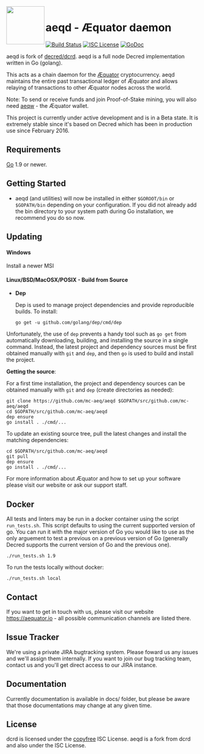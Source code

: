 <img align="left" width="100" height="100" src="https://aequator.io/AEC_Logo_Final_RGB.svg">

aeqd - Æquator daemon
====
[![Build Status](https://travis-ci.org/mc-aeq/aeqd.png?branch=master)](https://travis-ci.org/mc-aeq/aeqd)
[![ISC License](http://img.shields.io/badge/license-ISC-blue.svg)](http://copyfree.org)
[![GoDoc](https://img.shields.io/badge/godoc-reference-blue.svg)](https://godoc.org/github.com/mc-aeq/aeqd)

aeqd is fork of [decred/dcrd]. aeqd is a full node Decred implementation written in Go (golang).

This acts as a chain daemon for the [Æquator](https://aequator.iog) cryptocurrency.
aeqd maintains the entire past transactional ledger of Æquator and allows relaying of transactions to other Æquator nodes across the world. 

Note: To send or receive funds and join Proof-of-Stake mining, you will also need [aeqw](https://github.com/mc-aeq/aeqw) - the Æquator wallet.

This project is currently under active development and is in a Beta state.  It is extremely stable since it's based on Decred which has been in production use since February 2016.

## Requirements

[Go](http://golang.org) 1.9 or newer.

## Getting Started

- aeqd (and utilities) will now be installed in either ```$GOROOT/bin``` or  ```$GOPATH/bin``` depending on your configuration.  If you did not already add the bin directory to your system path during Go installation, we recommend you do so now.

## Updating

#### Windows

Install a newer MSI

#### Linux/BSD/MacOSX/POSIX - Build from Source

- **Dep**

  Dep is used to manage project dependencies and provide reproducible builds.
  To install:

  `go get -u github.com/golang/dep/cmd/dep`

Unfortunately, the use of `dep` prevents a handy tool such as `go get` from automatically downloading, building, and installing the source in a single command.  Instead, the latest project and dependency sources must be first obtained manually with `git` and `dep`, and then `go` is used to build and install the project.

**Getting the source**:

For a first time installation, the project and dependency sources can be obtained manually with `git` and `dep` (create directories as needed):

```
git clone https://github.com/mc-aeq/aeqd $GOPATH/src/github.com/mc-aeq/aeqd
cd $GOPATH/src/github.com/mc-aeq/aeqd
dep ensure
go install . ./cmd/...
```

To update an existing source tree, pull the latest changes and install the matching dependencies:

```
cd $GOPATH/src/github.com/mc-aeq/aeqd
git pull
dep ensure
go install . ./cmd/...
```

For more information about Æquator and how to set up your software please visit our website or ask our support staff.

## Docker

All tests and linters may be run in a docker container using the script `run_tests.sh`.  This script defaults to using the current supported version of
go.  You can run it with the major version of Go you would like to use as the only arguement to test a previous on a previous version of Go (generally Decred
supports the current version of Go and the previous one).

```
./run_tests.sh 1.9
```

To run the tests locally without docker:

```
./run_tests.sh local
```

## Contact

If you want to get in touch with us, please visit our website https://aequator.io - all possible communication channels are listed there.

## Issue Tracker

We're using a private JIRA bugtracking system. Please foward us any issues and we'll assign them internally. If you want to join our bug tracking team, contact us and you'll get direct access to our JIRA instance.

## Documentation

Currently documentation is available in docs/ folder, but please be aware that those documentations may change at any given time.

## License

dcrd is licensed under the [copyfree](http://copyfree.org) ISC License.
aeqd is a fork from dcrd and also under the ISC License.

[//]: # (These are reference links used in the body of this note and get stripped out when the markdown processor does its job. There is no need to format nicely because it shouldn't be seen. Thanks SO - http://stackoverflow.com/questions/4823468/store-comments-in-markdown-syntax)

   [decred/dcrd]: <https://github.com/decred/dcrd> 